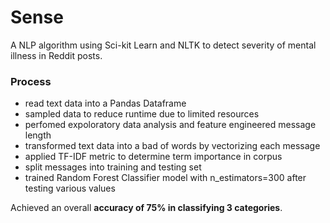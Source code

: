# Sense

A NLP algorithm using Sci-kit Learn and NLTK to detect severity of mental illness in Reddit posts.

### Process
* read text data into a Pandas Dataframe
* sampled data to reduce runtime due to limited resources
* perfomed expoloratory data analysis and feature engineered message length
* transformed text data into a bad of words by vectorizing each message
* applied TF-IDF metric to determine term importance in corpus
* split messages into training and testing set
* trained Random Forest Classifier model with n_estimators=300 after testing various values

Achieved an overall **accuracy of 75% in classifying 3 categories**.
